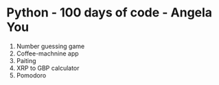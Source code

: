 # Python - 100 days of code - Angela You

1) Number guessing game
2) Coffee-machnine app
3) Paiting
4) XRP to GBP calculator
5) Pomodoro
